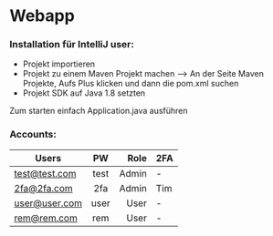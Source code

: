 # Webapp

### Installation für IntelliJ user:  
- Projekt importieren
- Projekt zu einem Maven Projekt machen
  --> An der Seite Maven Projekte, Aufs Plus klicken und dann die pom.xml suchen
- Projekt SDK auf Java 1.8 setzten

Zum starten einfach Application.java ausführen


### Accounts:  
| Users        | PW   | Role  | 2FA |
| ------------ |:----:| -----:| --- |
|test@test.com | test | Admin | -   |
|2fa@2fa.com   | 2fa  | Admin | Tim |
|user@user.com | user | User  | -   |
|rem@rem.com   | rem  | User  | -   |
